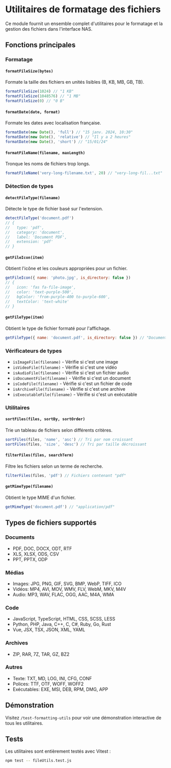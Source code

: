 # Utilitaires de formatage des fichiers

Ce module fournit un ensemble complet d'utilitaires pour le formatage et la gestion des fichiers dans l'interface NAS.

## Fonctions principales

### Formatage

#### `formatFileSize(bytes)`
Formate la taille des fichiers en unités lisibles (B, KB, MB, GB, TB).

```javascript
formatFileSize(1024) // "1 KB"
formatFileSize(1048576) // "1 MB"
formatFileSize(0) // "0 B"
```

#### `formatDate(date, format)`
Formate les dates avec localisation française.

```javascript
formatDate(new Date(), 'full') // "15 janv. 2024, 10:30"
formatDate(new Date(), 'relative') // "Il y a 2 heures"
formatDate(new Date(), 'short') // "15/01/24"
```

#### `formatFileName(filename, maxLength)`
Tronque les noms de fichiers trop longs.

```javascript
formatFileName('very-long-filename.txt', 20) // "very-long-fil...txt"
```

### Détection de types

#### `detectFileType(filename)`
Détecte le type de fichier basé sur l'extension.

```javascript
detectFileType('document.pdf')
// {
//   type: 'pdf',
//   category: 'document',
//   label: 'Document PDF',
//   extension: 'pdf'
// }
```

#### `getFileIcon(item)`
Obtient l'icône et les couleurs appropriées pour un fichier.

```javascript
getFileIcon({ name: 'photo.jpg', is_directory: false })
// {
//   icon: 'fas fa-file-image',
//   color: 'text-purple-500',
//   bgColor: 'from-purple-400 to-purple-600',
//   textColor: 'text-white'
// }
```

#### `getFileType(item)`
Obtient le type de fichier formaté pour l'affichage.

```javascript
getFileType({ name: 'document.pdf', is_directory: false }) // "Document PDF"
```

### Vérificateurs de types

- `isImageFile(filename)` - Vérifie si c'est une image
- `isVideoFile(filename)` - Vérifie si c'est une vidéo
- `isAudioFile(filename)` - Vérifie si c'est un fichier audio
- `isDocumentFile(filename)` - Vérifie si c'est un document
- `isCodeFile(filename)` - Vérifie si c'est un fichier de code
- `isArchiveFile(filename)` - Vérifie si c'est une archive
- `isExecutableFile(filename)` - Vérifie si c'est un exécutable

### Utilitaires

#### `sortFiles(files, sortBy, sortOrder)`
Trie un tableau de fichiers selon différents critères.

```javascript
sortFiles(files, 'name', 'asc') // Tri par nom croissant
sortFiles(files, 'size', 'desc') // Tri par taille décroissant
```

#### `filterFiles(files, searchTerm)`
Filtre les fichiers selon un terme de recherche.

```javascript
filterFiles(files, 'pdf') // Fichiers contenant "pdf"
```

#### `getMimeType(filename)`
Obtient le type MIME d'un fichier.

```javascript
getMimeType('document.pdf') // "application/pdf"
```

## Types de fichiers supportés

### Documents
- PDF, DOC, DOCX, ODT, RTF
- XLS, XLSX, ODS, CSV
- PPT, PPTX, ODP

### Médias
- Images: JPG, PNG, GIF, SVG, BMP, WebP, TIFF, ICO
- Vidéos: MP4, AVI, MOV, WMV, FLV, WebM, MKV, M4V
- Audio: MP3, WAV, FLAC, OGG, AAC, M4A, WMA

### Code
- JavaScript, TypeScript, HTML, CSS, SCSS, LESS
- Python, PHP, Java, C++, C, C#, Ruby, Go, Rust
- Vue, JSX, TSX, JSON, XML, YAML

### Archives
- ZIP, RAR, 7Z, TAR, GZ, BZ2

### Autres
- Texte: TXT, MD, LOG, INI, CFG, CONF
- Polices: TTF, OTF, WOFF, WOFF2
- Exécutables: EXE, MSI, DEB, RPM, DMG, APP

## Démonstration

Visitez `/test-formatting-utils` pour voir une démonstration interactive de tous les utilitaires.

## Tests

Les utilitaires sont entièrement testés avec Vitest :

```bash
npm test -- fileUtils.test.js
```